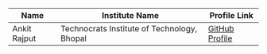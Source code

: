 | Name          | Institute Name                  | Profile Link                                    |
| ------------- | ------------------------------ | ---------------------------------------------- |
| Ankit Rajput  | Technocrats Institute of Technology, Bhopal | [GitHub Profile](https://github.com/ankit0049/Hacktoberfest2023) |
